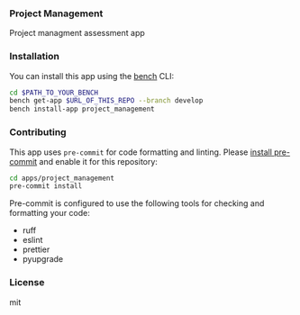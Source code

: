 ### Project Management

Project managment assessment app

### Installation

You can install this app using the [bench](https://github.com/frappe/bench) CLI:

```bash
cd $PATH_TO_YOUR_BENCH
bench get-app $URL_OF_THIS_REPO --branch develop
bench install-app project_management
```

### Contributing

This app uses `pre-commit` for code formatting and linting. Please [install pre-commit](https://pre-commit.com/#installation) and enable it for this repository:

```bash
cd apps/project_management
pre-commit install
```

Pre-commit is configured to use the following tools for checking and formatting your code:

- ruff
- eslint
- prettier
- pyupgrade

### License

mit
